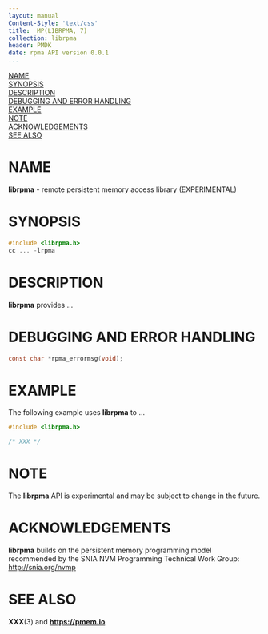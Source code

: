 ```yaml
---
layout: manual
Content-Style: 'text/css'
title: _MP(LIBRPMA, 7)
collection: librpma
header: PMDK
date: rpma API version 0.0.1
...
```


[comment]: <> (SPDX-License-Identifier: BSD-3-Clause)
[comment]: <> (Copyright 2019-2020, Intel Corporation)

[comment]: <> (librpma.7 -- man page for librpma)


[NAME](#name)<br />
[SYNOPSIS](#synopsis)<br />
[DESCRIPTION](#description)<br />
[DEBUGGING AND ERROR HANDLING](#debugging-and-error-handling)<br />
[EXAMPLE](#example)<br />
[NOTE](#note)<br />
[ACKNOWLEDGEMENTS](#acknowledgements)<br />
[SEE ALSO](#see-also)


# NAME #

**librpma** - remote persistent memory access library (EXPERIMENTAL)

# SYNOPSIS #

```c
#include <librpma.h>
cc ... -lrpma
```

# DESCRIPTION #

**librpma** provides ...

# DEBUGGING AND ERROR HANDLING #

```c
const char *rpma_errormsg(void);
```

# EXAMPLE #

The following example uses **librpma** to ...

```c
#include <librpma.h>

/* XXX */
```

# NOTE #

The **librpma** API is experimental and may be subject to change in the future.

# ACKNOWLEDGEMENTS #

**librpma** builds on the persistent memory programming model
recommended by the SNIA NVM Programming Technical Work Group:
<http://snia.org/nvmp>

# SEE ALSO #

**XXX**(3)
and **<https://pmem.io>**
